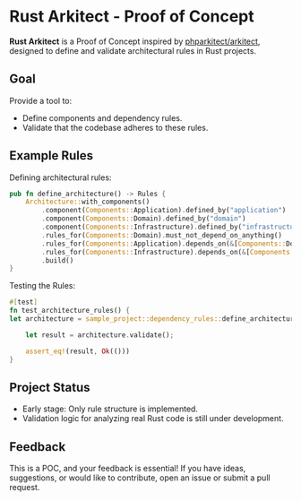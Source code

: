 # Rust Arkitect - Proof of Concept

**Rust Arkitect** is a Proof of Concept inspired by [phparkitect/arkitect](https://github.com/phparkitect/arkitect), designed to define and validate architectural rules in Rust projects.

## Goal

Provide a tool to:
- Define components and dependency rules.
- Validate that the codebase adheres to these rules.

## Example Rules

Defining architectural rules:

```rust
pub fn define_architecture() -> Rules {
    Architecture::with_components()
        .component(Components::Application).defined_by("application")
        .component(Components::Domain).defined_by("domain")
        .component(Components::Infrastructure).defined_by("infrastructure")
        .rules_for(Components::Domain).must_not_depend_on_anything()
        .rules_for(Components::Application).depends_on(&[Components::Domain])
        .rules_for(Components::Infrastructure).depends_on(&[Components::Domain, Components::Application])
        .build()
}
```

Testing the Rules: 
```rust
#[test]
fn test_architecture_rules() {
let architecture = sample_project::dependency_rules::define_architecture();

    let result = architecture.validate();

    assert_eq!(result, Ok(()))
}
```

## Project Status
- Early stage: Only rule structure is implemented.
- Validation logic for analyzing real Rust code is still under development.

## Feedback

This is a POC, and your feedback is essential!
If you have ideas, suggestions, or would like to contribute, open an issue or submit a pull request.